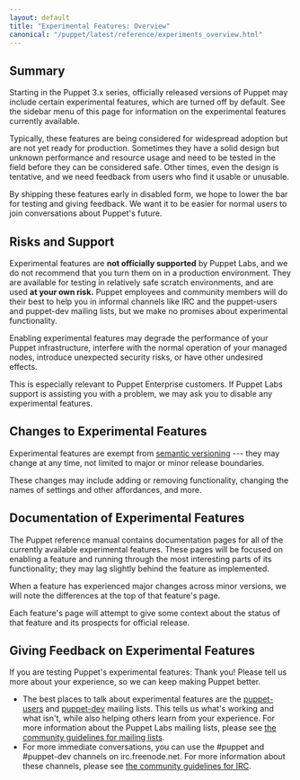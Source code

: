 ```yaml
---
layout: default
title: "Experimental Features: Overview"
canonical: "/puppet/latest/reference/experiments_overview.html"
---
```


[puppet_semver]: ./release_notes.html#puppet-3x-release-notes

Summary
-----

Starting in the Puppet 3.x series, officially released versions of Puppet may include certain experimental features, which are turned off by default. See the sidebar menu of this page for information on the experimental features currently available.

Typically, these features are being considered for widespread adoption but are not yet ready for production. Sometimes they have a solid design but unknown performance and resource usage and need to be tested in the field before they can be considered safe. Other times, even the design is tentative, and we need feedback from users who find it usable or unusable.

By shipping these features early in disabled form, we hope to lower the bar for testing and giving feedback. We want it to be easier for normal users to join conversations about Puppet's future.


Risks and Support
-----

Experimental features are **not officially supported** by Puppet Labs, and we do not recommend that you turn them on in a production environment. They are available for testing in relatively safe scratch environments, and are used **at your own risk.** Puppet employees and community members will do their best to help you in informal channels like IRC and the puppet-users and puppet-dev mailing lists, but we make no promises about experimental functionality.

Enabling experimental features may degrade the performance of your Puppet infrastructure, interfere with the normal operation of your managed nodes, introduce unexpected security risks, or have other undesired effects.

This is especially relevant to Puppet Enterprise customers. If Puppet Labs support is assisting you with a problem, we may ask you to disable any experimental features.

Changes to Experimental Features
-----

Experimental features are exempt from [semantic versioning][puppet_semver] --- they may change at any time, not limited to major or minor release boundaries.

These changes may include adding or removing functionality, changing the names of settings and other affordances, and more.

Documentation of Experimental Features
-----

The Puppet reference manual contains documentation pages for all of the currently available experimental features. These pages will be focused on enabling a feature and running through the most interesting parts of its functionality; they may lag slightly behind the feature as implemented.

When a feature has experienced major changes across minor versions, we will note the differences at the top of that feature's page.

Each feature's page will attempt to give some context about the status of that feature and its prospects for official release.

Giving Feedback on Experimental Features
-----

If you are testing Puppet's experimental features: Thank you! Please tell us more about your experience, so we can keep making Puppet better.

* The best places to talk about experimental features are the [puppet-users](https://groups.google.com/group/puppet-users) and [puppet-dev](https://groups.google.com/group/puppet-dev) mailing lists. This tells us what's working and what isn't, while also helping others learn from your experience. For more information about the Puppet Labs mailing lists, please see [the community guidelines for mailing lists](/community/community_guidelines.html#mailing-list-guidelines).
* For more immediate conversations, you can use the #puppet and #puppet-dev channels on irc.freenode.net. For more information about these channels, please see [the community guidelines for IRC](/community/community_guidelines.html#irc-guidelines).

